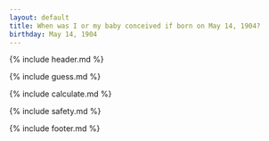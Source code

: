```yaml
---
layout: default
title: When was I or my baby conceived if born on May 14, 1904?
birthday: May 14, 1904
---
```


{% include header.md %}

{% include guess.md %}

{% include calculate.md %}

{% include safety.md %}

{% include footer.md %}



